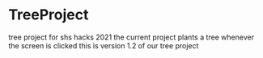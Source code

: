 # TreeProject
tree project for shs hacks 2021
the current project plants a tree whenever the screen is clicked
this is version 1.2 of our tree project
